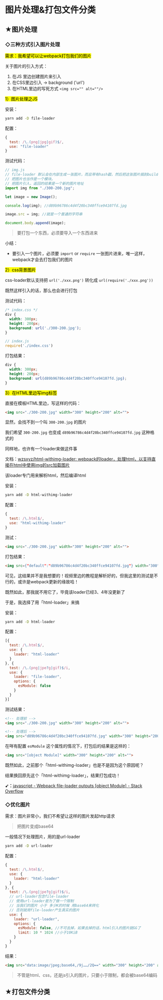 # 图片处理&打包文件分类

## ★图片处理

### ◇三种方式引入图片处理

<mark>需求：我希望可以让webpack打包我们的图片</mark>

关于图片的引入方式：

1. 在JS 里边创建图片来引入
2. 在CSS里边引入 -> background  ('url')
3. 在HTML里边的写死方式 `<img src="" alt=""/>` 

<mark>1）图片处理之JS</mark>

安装：

``` bash
yarn add -D file-loader
```

配置：

``` js
{
  test: /\.(png|jpg|gif)$/,
  use: "file-loader"
}
```

测试代码：

``` js
// img.js
// file-loader 默认会在内部生成一张图片，而且带有hash戳，然后把这张图片搞到build目录里边去
// 把图片也当作是一个模块。
// 把图片引入，返回的结果是一个新的图片地址
import img from "./300-200.jpg";

let image = new Image();

console.log(img); //d89b96786c4d4f20bc340ffce94107fd.jpg

image.src = img; //就是一个普通的字符串

document.body.append(image);
```

> 要打包一个东西，必须要导入一个东西进来

小结：

* 要引入一个图片，必须要 `import` or `require` 一张图片进来，唯一这样，webpack才会去打包我们的图片

<mark>2）css背景图片</mark>

css-loader默认支持把 `url('./xxx.png')` 转化成 `url(require('./xxx.png'))` 

既然这样引入的话，那么也会进行打包

测试代码：

``` css
/* index.css */
div {
  width: 300px;
  height: 200px;
  background: url('./300-200.jpg');
}
```

``` js
// index.js
require('./index.css')
```

打包结果：

``` css
div {
  width: 300px;
  height: 200px;
  background: url(d89b96786c4d4f20bc340ffce94107fd.jpg);
}
```

<mark>3）在HTML里边写img标签</mark>

直接在模板HTML里边，写这样的代码：

``` html
<img src="./300-200.jpg" width="300" height="200" alt="">
```

显然，会找不到一个叫 `300-200.jpg` 的图片

我们希望 `300-200.jpg` 也变成 `d89b96786c4d4f20bc340ffce94107fd.jpg` 这种格式的

同样地，也许有一个loader来做这件事

文档：[wzsxyz/html-withimg-loader: webpack的loader，处理html，以支持直接在html中使用img的src加载图片](https://github.com/wzsxyz/html-withimg-loader)

该loader专门用来解析html，然后编译html

安装：

``` bash
yarn add -D html-withimg-loader
```

配置：

``` js
{
  test: /\.html$/,
  use: "html-withimg-loader"
}
```

测试：

``` html
<img src="./300-200.jpg" width="300" height="200" alt="">
```

打包结果：

``` html
<img src={"default":"d89b96786c4d4f20bc340ffce94107fd.jpg"} width="300" height="200" alt="">
```

可见，这结果并不是我想要的！视频里边的教程是解析好的，但我这里的测试是不行的，或许是webpack更新的缘故哈！

既然如此，那我就不用它了，毕竟该loader已经3、4年没更新了

于是，我选择了用「html-loader」来搞

安装：

``` bash
yarn add -D html-loader
```

配置：

``` js
[{
  test: /\.html$/,
  use: {
    loader: "html-loader"
  }
}, {
  test: /\.(png|jpe?g|gif)$/i,
  use: {
    loader: "file-loader",
    options: {
      esModule: false
    }
  }
}]
```

测试结果：

``` html
<!-- 处理前 -->
<img src="./300-200.jpg" width="300" height="200" alt="">

<!-- 处理后 -->
<img src="d89b96786c4d4f20bc340ffce94107fd.jpg" width="300" height="200" alt="" />
```

在咩有配置 `esModule` 这个属性的情况下，打包后的结果是这样的：

``` html
<img src="[object Module]" width="300" height="200" alt="">
```

既然如此，之前那个「html-withimg-loader」也是不是因为这个原因呢？

结果换回原先这个「html-withimg-loader」，结果打包成功！

**➹：**[javascript - Webpack file-loader outputs [object Module] - Stack Overflow](https://stackoverflow.com/questions/59070216/webpack-file-loader-outputs-object-module)

### ◇优化图片

需求：图片非常小，我们不希望让这样的图片发起http请求

> 把图片变成base64

一般情况下处理图片，用的是url-loader

``` bash
yarn add -D url-loader
```

配置：

``` js
{
  test: /\.html$/,
  use: {
    loader: "html-loader"
  }
}, {
  test: /\.(png|jpe?g|gif)$/i,
  // url-loader包含file-loader
  // 使用url-loader是为了做一个限制
  // 当我们的图片 小于 多少K的时候 用base64来转化
  // 否则就用file-loader产生真实的图片
  use: {
    loader: "url-loader",
    options: {
      esModule: false, //不可去掉，如果去掉的话，html引入的图片就GG了
      limit: 10 * 1024 //小于10KiB
    }
  }
}
```

结果：

``` html
<img src="data:image/jpeg;base64,/9j……/2Q==" width="300" height="200" alt="">
```

> 不管是html、css，还是js引入的图片，只要小于限制，都会被base64编码

## ★打包文件分类




